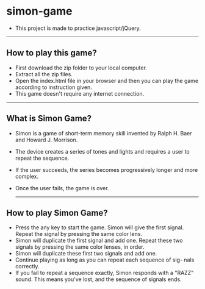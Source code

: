 # simon-game

- This project is made to practice javascript/jQuery.

***

## How to play this game?
- First download the zip folder to your local computer.
- Extract all the zip files.
- Open the index.html file in your browser and then you can play the game according to instruction given.
- This game doesn't require any internet connection.

***

## What is Simon Game?
- Simon is a game of short-term memory skill invented by Ralph H. Baer and Howard J. Morrison.
- The device creates a series of tones and lights and requires a user to repeat the sequence.
- If the user succeeds, the series becomes progressively longer and more complex.
- Once the user fails, the game is over.

  ***

## How to play Simon Game?
- Press the any key to start the game. Simon will give the first signal. Repeat the signal by pressing the same color lens.
- Simon will duplicate the first signal and add one. Repeat these two signals by pressing the same color lenses, in order.
- Simon will duplicate these first two signals and add one.
- Continue playing as long as you can repeat each sequence of sig- nals correctly.
- If you fail to repeat a sequence exactly, Simon responds with a "RAZZ" sound. This means you've lost, and the sequence of signals ends.

